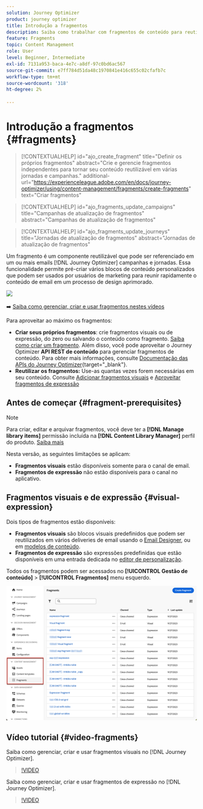 ```yaml
---
solution: Journey Optimizer
product: journey optimizer
title: Introdução a fragmentos
description: Saiba como trabalhar com fragmentos de conteúdo para reutilizar conteúdo em campanhas e jornadas do Journey Optimizer
feature: Fragments
topic: Content Management
role: User
level: Beginner, Intermediate
exl-id: 7131a953-baca-4e7c-a8df-97c0bd6ac567
source-git-commit: e7ff784d51da48c1970841e416c655c02cfafb7c
workflow-type: tm+mt
source-wordcount: '318'
ht-degree: 2%

---
```


# Introdução a fragmentos {#fragments}

>[!CONTEXTUALHELP]
>id="ajo_create_fragment"
>title="Definir os próprios fragmentos"
>abstract="Crie e gerencie fragmentos independentes para tornar seu conteúdo reutilizável em várias jornadas e campanhas."
>additional-url="https://experienceleague.adobe.com/en/docs/journey-optimizer/using/content-management/fragments/create-fragments" text="Criar fragmentos"

>[!CONTEXTUALHELP]
>id="ajo_fragments_update_campaigns"
>title="Campanhas de atualização de fragmentos"
>abstract="Campanhas de atualização de fragmentos"

>[!CONTEXTUALHELP]
>id="ajo_fragments_update_journeys"
>title="Jornadas de atualização de fragmentos"
>abstract="Jornadas de atualização de fragmentos"

Um fragmento é um componente reutilizável que pode ser referenciado em um ou mais emails [!DNL Journey Optimizer] campanhas e jornadas. Essa funcionalidade permite pré-criar vários blocos de conteúdo personalizados que podem ser usados por usuários de marketing para reunir rapidamente o conteúdo de email em um processo de design aprimorado.

![](../rn/assets/do-not-localize/fragments.gif)

➡️ [Saiba como gerenciar, criar e usar fragmentos nestes vídeos](#video-fragments)

Para aproveitar ao máximo os fragmentos:

* **Criar seus próprios fragmentos**: crie fragmentos visuais ou de expressão, do zero ou salvando o conteúdo como fragmento. [Saiba como criar um fragmento](#create-fragments). Além disso, você pode aproveitar o Journey Optimizer **API REST de conteúdo** para gerenciar fragmentos de conteúdo. Para obter mais informações, consulte [Documentação das APIs do Journey Optimizer](https://developer.adobe.com/journey-optimizer-apis/references/content/){target="_blank"}.
* **Reutilizar os fragmentos:** Use-as quantas vezes forem necessárias em seu conteúdo. Consulte [Adicionar fragmentos visuais](../email/use-visual-fragments.md) e [Aproveitar fragmentos de expressão](../personalization/use-expression-fragments.md)

## Antes de começar {#fragment-prerequisites}

>[!NOTE]
>
>Para criar, editar e arquivar fragmentos, você deve ter a **[!DNL Manage library items]** permissão incluída na **[!DNL Content Library Manager]** perfil do produto. [Saiba mais](../administration/ootb-product-profiles.md#content-library-manager)

Nesta versão, as seguintes limitações se aplicam:

* **Fragmentos visuais** estão disponíveis somente para o canal de email.
* **Fragmentos de expressão** não estão disponíveis para o canal no aplicativo.

## Fragmentos visuais e de expressão {#visual-expression}

Dois tipos de fragmentos estão disponíveis:

* **Fragmentos visuais** são blocos visuais predefinidos que podem ser reutilizados em vários deliveries de email usando o [Email Designer](../email/get-started-email-design.md), ou em [modelos de conteúdo](../email/use-email-templates.md).
* **Fragmentos de expressão** são expressões predefinidas que estão disponíveis em uma entrada dedicada no [editor de personalização](../personalization/personalization-build-expressions.md).


Todos os fragmentos podem ser acessados no **[!UICONTROL Gestão de conteúdo]** > **[!UICONTROL Fragmentos]**  menu esquerdo.

![](assets/fragment-list.png)

## Vídeo tutorial {#video-fragments}

Saiba como gerenciar, criar e usar fragmentos visuais no [!DNL Journey Optimizer].

>[!VIDEO](https://video.tv.adobe.com/v/3419932/?quality=12)

Saiba como gerenciar, criar e usar fragmentos de expressão no [!DNL Journey Optimizer].

>[!VIDEO](https://video.tv.adobe.com/v/3424587/?quality=12)
